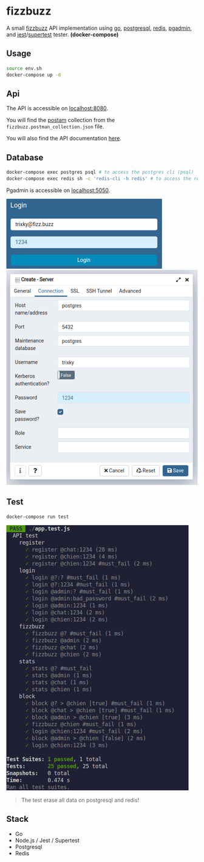 # fizzbuzz

A small [fizzbuzz](https://en.wikipedia.org/wiki/Fizz_buzz) API implementation using [go](https://golang.org/), [postgresql](https://www.postgresql.org/), [redis](https://redis.io/), [pgadmin](https://www.pgadmin.org/), and [jest](https://jestjs.io/)/[supertest](https://www.npmjs.com/package/supertest) tester. **(docker-compose)**

## Usage

```bash
source env.sh
docker-compose up -d
```

## Api

The API is accessible on [localhost:8080](http://localhost:8080/).

You will find the [postam](https://www.postman.com/) collection from the `fizzbuzz.postman_collection.json` file.

You will also find the API documentation [here](https://github.com/trixky/fizzbuzz/blob/main/server/README.md).

## Database

```bash
docker-compose exec postgres psql # to access the postgres cli (psql)
docker-compose exec redis sh -c 'redis-cli -h redis' # to access the redis cli
```

Pgadmin is accessible on [localhost:5050](http://localhost:5050/).

![screenshot](https://raw.githubusercontent.com/trixky/fizzbuzz/main/demo/pgadmin_login.png)
![screenshot](https://raw.githubusercontent.com/trixky/fizzbuzz/main/demo/pgadmin_connection.png)

## Test

```bash
docker-compose run test
```

![screenshot](https://raw.githubusercontent.com/trixky/fizzbuzz/main/demo/test.png)

> The test erase all data on postgresql and redis!

## Stack

- Go
- Node.js / Jest / Supertest
- Postgresql
- Redis
